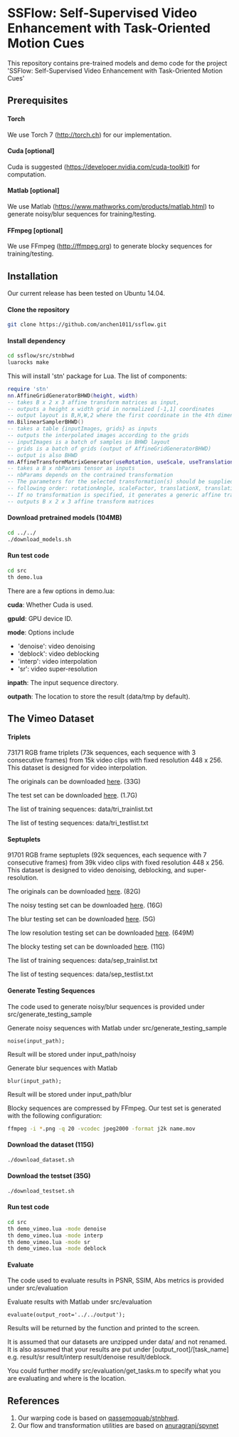 # SSFlow: Self-Supervised Video Enhancement with Task-Oriented Motion Cues

This repository contains pre-trained models and demo code for the project 'SSFlow: Self-Supervised Video Enhancement with Task-Oriented Motion Cues'

## Prerequisites

#### Torch
We use Torch 7 (http://torch.ch) for our implementation.

#### Cuda [optional]
Cuda is suggested (https://developer.nvidia.com/cuda-toolkit) for computation.

#### Matlab [optional]
We use Matlab (https://www.mathworks.com/products/matlab.html) to generate noisy/blur sequences for training/testing.

#### FFmpeg [optional]
We use FFmpeg (http://ffmpeg.org) to generate blocky sequences for training/testing.

## Installation
Our current release has been tested on Ubuntu 14.04.

#### Clone the repository
```sh
git clone https://github.com/anchen1011/ssflow.git
```

#### Install dependency
```sh
cd ssflow/src/stnbhwd
luarocks make
```
This will install 'stn' package for Lua. The list of components:
```lua
require 'stn'
nn.AffineGridGeneratorBHWD(height, width)
-- takes B x 2 x 3 affine transform matrices as input, 
-- outputs a height x width grid in normalized [-1,1] coordinates
-- output layout is B,H,W,2 where the first coordinate in the 4th dimension is y, and the second is x
nn.BilinearSamplerBHWD()
-- takes a table {inputImages, grids} as inputs
-- outputs the interpolated images according to the grids
-- inputImages is a batch of samples in BHWD layout
-- grids is a batch of grids (output of AffineGridGeneratorBHWD)
-- output is also BHWD
nn.AffineTransformMatrixGenerator(useRotation, useScale, useTranslation)
-- takes a B x nbParams tensor as inputs
-- nbParams depends on the contrained transformation
-- The parameters for the selected transformation(s) should be supplied in the
-- following order: rotationAngle, scaleFactor, translationX, translationY
-- If no transformation is specified, it generates a generic affine transformation (nbParams = 6)
-- outputs B x 2 x 3 affine transform matrices
```

#### Download pretrained models (104MB) 
```sh
cd ../../
./download_models.sh
``` 

#### Run test code
```sh
cd src
th demo.lua
```

There are a few options in demo.lua:

**cuda**: Whether Cuda is used.

**gpuId**: GPU device ID.

**mode**: Options include
- 'denoise': video denoising 
- 'deblock': video deblocking
- 'interp': video interpolation
- 'sr': video super-resolution

**inpath**: The input sequence directory.

**outpath**: The location to store the result (data/tmp by default).


## The Vimeo Dataset

#### Triplets

73171 RGB frame triplets (73k sequences, each sequence with 3 consecutive frames) from 15k video clips with fixed resolution 448 x 256. This dataset is designed for video interpolation. 

The originals can be downloaded [here](http://data.csail.mit.edu/tofu/dataset/vimeo_tri.zip). (33G)

The test set can be downloaded [here](http://data.csail.mit.edu/tofu/testset/vimeo_tri_test.zip). (1.7G)

The list of training sequences: data/tri_trainlist.txt

The list of testing sequences: data/tri_testlist.txt

#### Septuplets

91701 RGB frame septuplets (92k sequences, each sequence with 7 consecutive frames) from 39k video clips with fixed resolution 448 x 256. This dataset is designed to video denoising, deblocking, and super-resolution.

The originals can be downloaded [here](http://data.csail.mit.edu/tofu/dataset/vimeo_sep.zip). (82G)

The noisy testing set can be downloaded [here](http://data.csail.mit.edu/tofu/testset/vimeo_sep_noisy.zip). (16G)

The blur testing set can be downloaded [here](http://data.csail.mit.edu/tofu/testset/vimeo_sep_blur.zip). (5G)

The low resolution testing set can be downloaded [here](http://data.csail.mit.edu/tofu/testset/vimeo_sep_low.zip). (649M)

The blocky testing set can be downloaded [here](http://data.csail.mit.edu/tofu/testset/vimeo_sep_block.zip). (11G)

The list of training sequences: data/sep_trainlist.txt

The list of testing sequences: data/sep_testlist.txt

#### Generate Testing Sequences

The code used to generate noisy/blur sequences is provided under src/generate_testing_sample

Generate noisy sequences with Matlab under src/generate_testing_sample
```
noise(input_path);
``` 
Result will be stored under input_path/noisy

Generate blur sequences with Matlab
```
blur(input_path);
```
Result will be stored under input_path/blur

Blocky sequences are compressed by FFmpeg. Our test set is generated with the following configuration:
```sh
ffmpeg -i *.png -q 20 -vcodec jpeg2000 -format j2k name.mov 
```

#### Download the dataset (115G)
```sh
./download_dataset.sh
``` 

#### Download the testset (35G) 
```sh
./download_testset.sh
``` 

#### Run test code
```sh
cd src
th demo_vimeo.lua -mode denoise
th demo_vimeo.lua -mode interp
th demo_vimeo.lua -mode sr
th demo_vimeo.lua -mode deblock
```

#### Evaluate

The code used to evaluate results in PSNR, SSIM, Abs metrics is provided under src/evaluation

Evaluate results with Matlab under src/evaluation
```
evaluate(output_root='../../output');
``` 

Results will be returned by the function and printed to the screen.

It is assumed that our datasets are unzipped under data/ and not renamed. It is also assumed that your results are put under [output_root]/[task_name] e.g. result/sr result/interp result/denoise result/deblock. 

You could further modify src/evaluation/get_tasks.m to specify what you are evaluating and where is the location. 

## References
1. Our warping code is based on [qassemoquab/stnbhwd](https://github.com/qassemoquab/stnbhwd).
2. Our flow and transformation utilities are based on [anuragranj/spynet](https://github.com/anuragranj/spynet)
